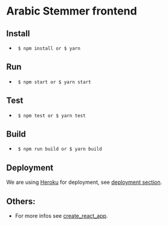 Arabic Stemmer frontend
=======================

## Install
* ` $ npm install or $ yarn`

## Run
* ` $ npm start or $ yarn start`

## Test
* ` $ npm test or $ yarn test`

## Build
* ` $ npm run build or $ yarn build`

## Deployment
We are using [Heroku](https://heroku.com/) for deployment, see [deployment section](https://github.com/LBenzahia/arabicstemmer_frontend/blob/master/readme_create_react_app.md#heroku).

## Others:
- For more infos see [create_react_app](https://github.com/LBenzahia/arabicstemmer_frontend/blob/master/readme_create_react_app.md).
